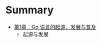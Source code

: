# Summary

* [第1章：Go 语言的起源，发展与普及](di_1_zhang_ff1a_go_yu_yan_de_qi_yuan_ff0c_fa_zhan_.md)
   * 起源与发展

